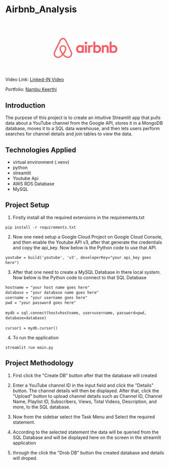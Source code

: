 <h1> Airbnb_Analysis</h1>


<h1 align="center">
  <br>
  <a href=""><img src="airbnbdata/Airbnblogo.png" alt="Airbnb Analysis" width="200"></a>
  <br>
 
  <br>
</h1>


<p align="center">
  <a href="#Introduction"></a>
  <a href="#Technologies Applied"></a>  
</p>

Video Link: [Linked-IN Video](https://www.linkedin.com/posts/keerthi-r-9b8839283_project-name-airbnb-analysis-project-website-activity-7296602704175321088-TPVE?utm_source=share&utm_medium=member_desktop&rcm=ACoAAEUARVwBltI0ri4ApeK7YzcbHxGViaHfWEM)

Portfolio: [Nambu Keerthi](https://portfolio-b5zieg8xn5nhwau5b4bhp8.streamlit.app/)

## Introduction 
The purpose of this project is to create an intuitive Streamlit app that pulls data about a YouTube channel from the Google API, stores it in a MongoDB database, moves it to a SQL data warehouse, and then lets users perform searches for channel details and join tables to view the data.



## Technologies Applied
* virtual environment (.venv)
* python
* streamlit 
* Youtube Api 
* AWS RDS Database
* MySQL


## Project Setup
1. Firstly install all the required extensions in the requirements.txt
```
pip install -r requirements.txt
```

2. Now one need setup a Google Cloud Project on Google Cloud Console, and then enable the Youtube API v3, after that generate the credentials and copy the api_key. Now below is the Python code to use that API.
```
youtube = build('youtube', 'v3', developerKey="your api_key goes here")
```

3. After that one need to create a MySQL Database in there local system. Now below is the Python code to connect to that SQL Database
```
hostname = "your host name goes here"
database = "your database name goes here"
username = "your username goes here"
pwd = "your password goes here"

mydb = sql.connect(host=hostname, user=username, password=pwd, database=database)
                   
cursor1 = mydb.cursor()
```

4. To run the application
```
streamlit run main.py
```

   
## Project Methodology

1. First click the "Create DB" button after that the database will created

2. Enter a YouTube channel ID in the input field and click the "Details" button. The channel details will then be displayed. After that, click the "Upload" button to upload channel details such as Channel ID, Channel Name, Playlist ID, Subscribers, Views, Total Videos, 
   Description, and more, to the SQL database.

3. Now from the sidebar select the Task Menu and Select the required statement.

3. According to the selected statement the data will be queried from the SQL Database and will be displayed here on the screen in the streamlit application

4. through the click the "Drob DB" button the created database and details will droped.
